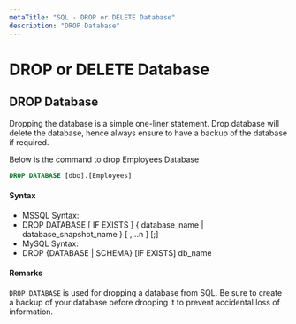 ```yaml
---
metaTitle: "SQL - DROP or DELETE Database"
description: "DROP Database"
---
```


# DROP or DELETE Database



## DROP Database


Dropping the database is a simple one-liner statement. Drop database will delete the database, hence always ensure to have a backup of the database if required.

Below is the command to drop Employees Database

```sql
DROP DATABASE [dbo].[Employees]

```



#### Syntax


- MSSQL Syntax:
- DROP DATABASE [ IF EXISTS ] { database_name | database_snapshot_name } [ ,...n ] [;]
- MySQL Syntax:
- DROP {DATABASE | SCHEMA} [IF EXISTS] db_name



#### Remarks


`DROP DATABASE` is used for dropping a database from SQL. Be sure to create a backup of your database before dropping it to prevent accidental loss of information.


